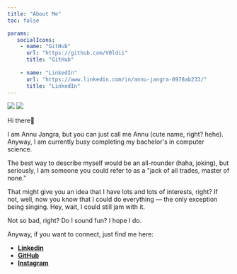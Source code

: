 ```yaml
---
title: "About Me"
toc: false

params:
   socialIcons:
    - name: "GitHub"
      url: "https://github.com/V0ldii"
      title: "GitHub"
    
    - name: "LinkedIn"
      url: "https://www.linkedin.com/in/annu-jangra-8978ab233/"
      title: "LinkedIn"
---
```

![](/public/images/me1.jpg)
![]("/static/images/annu.png")

Hi there👋

I am Annu Jangra, but you can just call me Annu (cute name, right? hehe). Anyway, I am currently busy completing my bachelor's in computer science.

The best way to describe myself would be an all-rounder (haha, joking), but seriously, I am someone you could refer to as a "jack of all trades, master of none."

That might give you an idea that I have lots and lots of interests, right? If not, well, now you know that I could do everything — the only exception being singing. Hey, wait, I could still jam with it.

Not so bad, right? Do I sound fun? I hope I do.

Anyway, if you want to connect, just find me here:

- [**Linkedin**](https://www.linkedin.com/in/annu-jangra-8978ab233/)
- [**GitHub**](https://github.com/V0ldii)
- [**Instagram**](https://www.instagram.com/_un_na_/profilecard/?igsh=MXg0NzlqcHlrdDBoOQ==)



